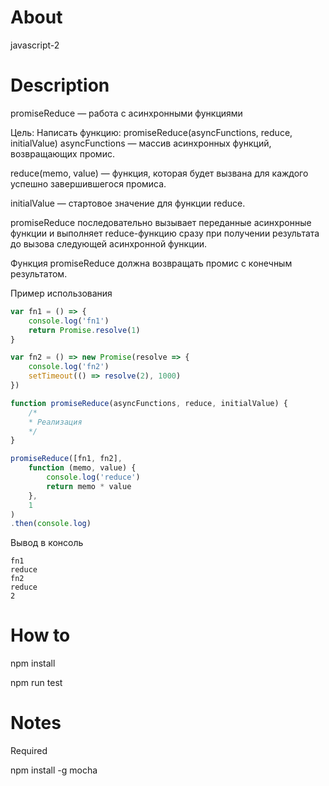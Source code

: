 # About

javascript-2

# Description

promiseReduce — работа с асинхронными функциями

Цель: Написать функцию: promiseReduce(asyncFunctions, reduce, initialValue) asyncFunctions — массив асинхронных функций, возвращающих промис. 

reduce(memo, value) — функция, которая будет вызвана для каждого успешно завершившегося промиса. 

initialValue — стартовое значение для функции reduce. 

promiseReduce последовательно вызывает переданные асинхронные функции и выполняет reduce-функцию сразу при получении результата до вызова следующей асинхронной функции. 

Функция promiseReduce должна возвращать промис с конечным результатом.

Пример использования

```javascript
var fn1 = () => {
    console.log('fn1')
    return Promise.resolve(1)
}

var fn2 = () => new Promise(resolve => {
    console.log('fn2')
    setTimeout(() => resolve(2), 1000)
})

function promiseReduce(asyncFunctions, reduce, initialValue) {
    /*
    * Реализация
    */
}

promiseReduce([fn1, fn2],
    function (memo, value) {
        console.log('reduce')
        return memo * value
    },
    1
)
.then(console.log)
```

Вывод в консоль

```
fn1
reduce
fn2
reduce
2
```

# How to

npm install

npm run test

# Notes

Required 

npm install -g mocha
